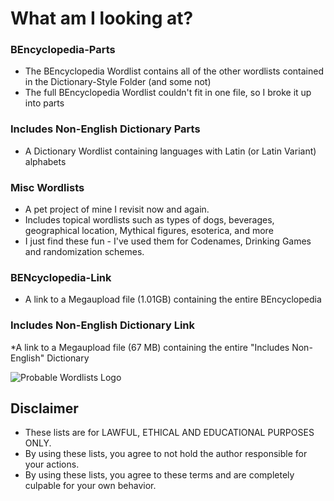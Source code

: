 
# What am I looking at?

### BEncyclopedia-Parts
  * The BEncyclopedia Wordlist contains all of the other wordlists contained in the Dictionary-Style Folder (and some not)
  * The full BEncyclopedia Wordlist couldn't fit in one file, so I broke it up into parts
  
### Includes Non-English Dictionary Parts
  * A Dictionary Wordlist containing languages with Latin (or Latin Variant) alphabets
 
### Misc Wordlists
  * A pet project of mine I revisit now and again.
  * Includes topical wordlists such as types of dogs, beverages, geographical location, Mythical figures, esoterica, and more
  * I just find these fun - I've used them for Codenames, Drinking Games and randomization schemes.

### BENcyclopedia-Link
  * A link to a Megaupload file (1.01GB) containing the entire BEncyclopedia
  
### Includes Non-English Dictionary Link
  *A link to a Megaupload file (67 MB) containing the entire "Includes Non-English" Dictionary
  
 

![Probable Wordlists Logo](https://raw.githubusercontent.com/berzerk0/Probable-Wordlists/master/ProbableWordlistLogo.png)

## Disclaimer
 + These lists are for LAWFUL, ETHICAL AND EDUCATIONAL PURPOSES ONLY.
 + By using these lists, you agree to not hold the author responsible for your actions.
 + By using these lists, you agree to these terms and are completely culpable for your own behavior.
